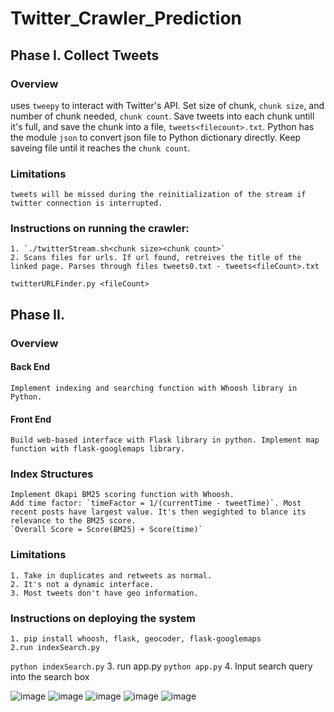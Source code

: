 # Twitter_Crawler_Prediction

## Phase I. Collect Tweets

### Overview
uses `tweepy` to interact with Twitter's API. Set size of chunk, `chunk size`, and number of chunk needed, `chunk count`. Save tweets into each chunk untill it's full, and save the chunk into a file, `tweets<filecount>.txt`. Python has the module `json` to convert json file to Python dictionary directly. Keep saveing file until it reaches the `chunk count`.
### Limitations
    tweets will be missed during the reinitialization of the stream if twitter connection is interrupted. 
### Instructions on running the crawler:
    1. `./twitterStream.sh<chunk size><chunk count>`
    2. Scans files for urls. If url found, retreives the title of the linked page. Parses through files tweets0.txt - tweets<fileCount>.txt
`twitterURLFinder.py <fileCount>`
	

## Phase II. 
### Overview
#### Back End
    Implement indexing and searching function with Whoosh library in Python.
#### Front End
    Build web-based interface with Flask library in python. Implement map function with flask-googlemaps library.
### Index Structures
    Implement Okapi BM25 scoring function with Whoosh. 
    Add time factor: `timeFactor = 1/(currentTime - tweetTime)`. Most recent posts have largest value. It's then wegighted to blance its relevance to the BM25 score.
    `Overall Score = Score(BM25) + Score(time)`
### Limitations
    1. Take in duplicates and retweets as normal. 
    2. It's not a dynamic interface. 
    3. Most tweets don't have geo information.

### Instructions on deploying the system
    1. pip install whoosh, flask, geocoder, flask-googlemaps
    2.run indexSearch.py
`python indexSearch.py`
    3. run app.py
`python app.py`
    4. Input search query into the search box

![image](https://user-images.githubusercontent.com/5117029/44162816-71835500-a08f-11e8-9830-953ae902fb33.png)
![image](https://user-images.githubusercontent.com/5117029/44162821-76480900-a08f-11e8-9566-0682b5e154f8.png)
![image](https://user-images.githubusercontent.com/5117029/44162827-7ba55380-a08f-11e8-83f6-36695c0d2ee0.png)
![image](https://user-images.githubusercontent.com/5117029/44162830-7e07ad80-a08f-11e8-82a6-c023cea0c75e.png)
![image](https://user-images.githubusercontent.com/5117029/44162834-819b3480-a08f-11e8-86cd-8802d37701ac.png)
